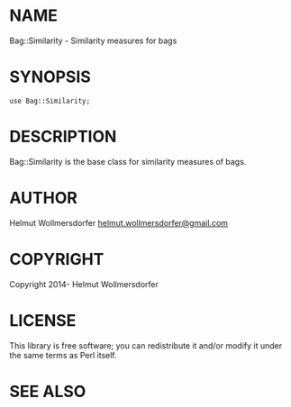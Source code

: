 # NAME

Bag::Similarity - Similarity measures for bags

# SYNOPSIS

    use Bag::Similarity;

# DESCRIPTION

Bag::Similarity is the base class for similarity measures of bags.

# AUTHOR

Helmut Wollmersdorfer <helmut.wollmersdorfer@gmail.com>

# COPYRIGHT

Copyright 2014- Helmut Wollmersdorfer

# LICENSE

This library is free software; you can redistribute it and/or modify
it under the same terms as Perl itself.

# SEE ALSO
